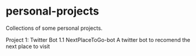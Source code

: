 # personal-projects

Collections of some personal projects. 

Project 1: Twitter Bot 
        1.1 NextPlaceToGo-bot 
            A twitter bot to recomend the next place to visit 